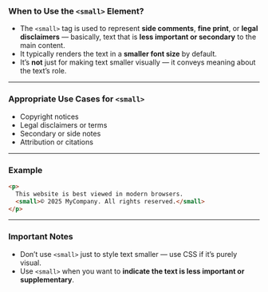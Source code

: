 ### When to Use the `<small>` Element?

* The `<small>` tag is used to represent **side comments**, **fine print**, or **legal disclaimers** — basically, text that is **less important or secondary** to the main content.
* It typically renders the text in a **smaller font size** by default.
* It’s **not** just for making text smaller visually — it conveys meaning about the text’s role.

---

### Appropriate Use Cases for `<small>`

* Copyright notices
* Legal disclaimers or terms
* Secondary or side notes
* Attribution or citations

---

### Example

```html
<p>
  This website is best viewed in modern browsers.
  <small>© 2025 MyCompany. All rights reserved.</small>
</p>
```

---

### Important Notes

* Don’t use `<small>` just to style text smaller — use CSS if it’s purely visual.
* Use `<small>` when you want to **indicate the text is less important or supplementary**.